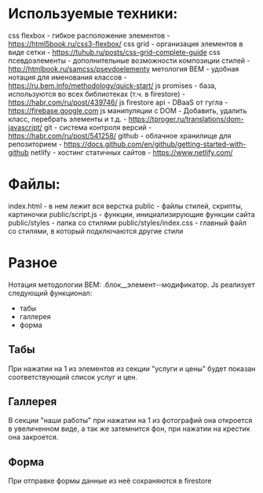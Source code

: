 # Используемые техники:
css flexbox - гибкое расположение элементов - https://html5book.ru/css3-flexbox/
css grid - организация элементов в виде сетки - https://tuhub.ru/posts/css-grid-complete-guide
css псевдоэлементы - дополнительные возможности композиции стилей - http://htmlbook.ru/samcss/psevdoelementy
метология BEM - удобная нотация для именования классов - https://ru.bem.info/methodology/quick-start/
js promises - база, используются во всех библиотеках (т.ч. в firestore) - https://habr.com/ru/post/439746/
js firestore api - DBaaS от гугла - https://firebase.google.com
js манипуляции с DOM - Добавить, удалить класс, перебрать элементы и т.д. - https://tproger.ru/translations/dom-javascript/
git - система контроля версий - https://habr.com/ru/post/541258/
github - облачное хранилище для репозиторием - https://docs.github.com/en/github/getting-started-with-github
netlify - хостинг статичных сайтов - https://www.netlify.com/

# Файлы:
index.html - в нем лежит вся верстка
public - файлы стилей, скрипты, картиночки
public/script.js - функции, инициализирующие функции сайта
public/styles - папка со стилями
public/styles/index.css - главный файл со стилями, в который подключаются другие стили
# Разное 
  Нотация методологии BEM: .блок__элемент--модификатор.
  Js реализует следующий функционал:
- табы
- галлерея
- форма

## Табы

При нажатии на 1 из элементов из секции "услуги и цены"
будет показан соответствующий список услуг и цен.

## Галлерея

В секции "наши работы" при нажатии на 1 из фотографий она 
откроется в увеличенном виде, а так же затемнится фон, 
при нажатии на крестик она закроется.

## Форма

При отправке формы данные из неё сохраняются в firestore